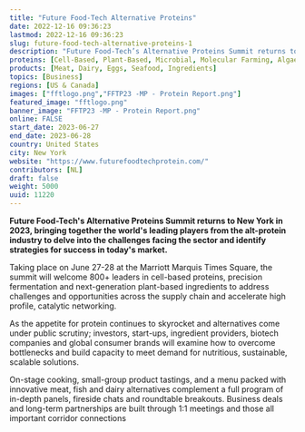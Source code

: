 ```yaml
---
title: "Future Food-Tech Alternative Proteins"
date: 2022-12-16 09:36:23
lastmod: 2022-12-16 09:36:23
slug: future-food-tech-alternative-proteins-1
description: "Future Food-Tech’s Alternative Proteins Summit returns to New York in 2023, bringing together the world’s leading players from the alt-protein industry to delve into the challenges facing the sector and identify strategies for success in today’s market.Taking place on June 27-28 at the Marriott Marquis Times Square, the summit will welcome 800+ leaders in cell-based proteins, precision fermentation and next-generation plant-based ingredients to address challenges and opportunities across the supply chain and accelerate high profile, catalytic networking."
proteins: [Cell-Based, Plant-Based, Microbial, Molecular Farming, Algae, Fungi]
products: [Meat, Dairy, Eggs, Seafood, Ingredients]
topics: [Business]
regions: [US & Canada]
images: ["fftlogo.png","FFTP23 -MP - Protein Report.png"]
featured_image: "fftlogo.png"
banner_image: "FFTP23 -MP - Protein Report.png"
online: FALSE
start_date: 2023-06-27
end_date: 2023-06-28
country: United States
city: New York
website: "https://www.futurefoodtechprotein.com/"
contributors: [NL]
draft: false
weight: 5000
uuid: 11220
---
```

**Future Food-Tech's Alternative Proteins Summit returns to New York in
2023, bringing together the world's leading players from the alt-protein
industry to delve into the challenges facing the sector and identify
strategies for success in today's market.**

Taking place on June 27-28 at the Marriott Marquis Times Square, the
summit will welcome 800+ leaders in cell-based proteins, precision
fermentation and next-generation plant-based ingredients to address
challenges and opportunities across the supply chain and accelerate high
profile, catalytic networking.

As the appetite for protein continues to skyrocket and alternatives come
under public scrutiny; investors, start-ups, ingredient providers,
biotech companies and global consumer brands will examine how to
overcome bottlenecks and build capacity to meet demand for nutritious,
sustainable, scalable solutions.

On-stage cooking, small-group product tastings, and a menu packed with
innovative meat, fish and dairy alternatives complement a full program
of in-depth panels, fireside chats and roundtable breakouts. Business
deals and long-term partnerships are built through 1:1 meetings and
those all important corridor connections
